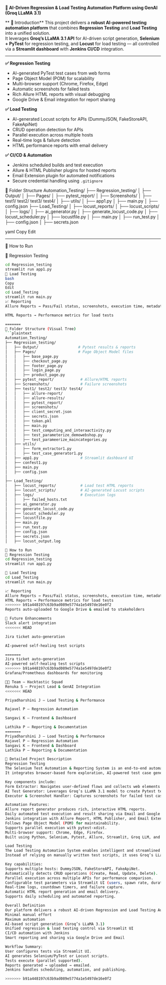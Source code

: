 
**🚀 AI-Driven Regression & Load Testing Automation Platform using GenAI (Groq LLaMA 3.1)**

** 📌 Introduction**
This project delivers a **robust AI-powered testing automation platform** that combines **Regression Testing** and **Load Testing** into a unified solution.  
It leverages **Groq’s LLaMA 3.1 API** for AI-driven script generation, **Selenium + PyTest** for regression testing, and **Locust** for load testing — all controlled via a **Streamlit dashboard** with **Jenkins CI/CD** integration.

---





**✅ Regression Testing**

- AI-generated PyTest test cases from web forms
- Page Object Model (POM) for scalability
- Multi-browser support (Chrome, Firefox, Edge)
- Automatic screenshots for failed tests
- Rich Allure HTML reports with visual debugging
- Google Drive & Email integration for report sharing


**✅ Load Testing**

- AI-generated Locust scripts for APIs (DummyJSON, FakeStoreAPI, FakeApiNet)
- CRUD operation detection for APIs
- Parallel execution across multiple hosts
- Real-time logs & failure detection
- HTML performance reports with email delivery



**✅ CI/CD & Automation**

- Jenkins scheduled builds and test execution
- Allure & HTML Publisher plugins for hosted reports
- Email Extension plugin for automated notifications
- Secure credential handling using `.gitignore`




 📂 Folder Structure
Automation_Testing/
├── Regression_testing/
│ ├── Output/
│ ├── Pages/
│ ├── pytest_report/
│ ├── Screenshots/
│ ├── test1/ test2/ test3/ test4/
│ ├── utils/
│ ├── app1.py
│ ├── main.py
│ ├── config.json
├── Load_Testing/
│ ├── locust_reports/
│ ├── locust_scripts/
│ ├── logs/
│ ├── ai_generator.py
│ ├── generate_locust_code.py
│ ├── locust_scheduler.py
│ ├── locustfile.py
│ ├── main.py
│ ├── run_test.py
│ ├── config.json
│ ├── secrets.json

yaml
Copy
Edit

---

🚀 How to Run

🔹 Regression Testing
```bash
cd Regression_testing
streamlit run app1.py
🔹 Load Testing
bash
Copy
Edit
cd Load_Testing
streamlit run main.py
📈 Reporting
Allure Reports → Pass/Fail status, screenshots, execution time, metadata

HTML Reports → Performance metrics for load tests

=======
📂 Folder Structure (Visual Tree)
```plaintext
Automation_Testing/
├── Regression_testing/
│   ├── Output/                  # Pytest results & reports
│   ├── Pages/                   # Page Object Model files
│   │   ├── base_page.py
│   │   ├── checkout_page.py
│   │   ├── footer_page.py
│   │   ├── login_page.py
│   │   ├── product_page.py
│   ├── pytest_report/            # Allure/HTML reports
│   ├── Screenshots/              # Failure screenshots
│   ├── test1/ test2/ test3/ test4/
│   │   ├── allure-report/
│   │   ├── allure-results/
│   │   ├── pytest_report/
│   │   ├── screenshots/
│   │   ├── client_secret.json
│   │   ├── secrets.json
│   │   ├── token.pkl
│   │   ├── main.py
│   │   ├── test_computing_and_interaactivity.py
│   │   ├── test_parameterize_demowebshop.py
│   │   ├── test_parameerize_maincategories.py
│   ├── utils/
│   │   ├── form_extractor1.py
│   │   ├── test_case_generator1.py
│   ├── app1.py                   # Streamlit dashboard UI
│   ├── confest1.py
│   ├── main.py
│   ├── config.json
│
├── Load_Testing/
│   ├── locust_reports/           # Load test HTML reports
│   ├── locust_scripts/           # AI-generated Locust scripts
│   ├── logs/                     # Execution logs
│   │   ├── failed_hosts.txt
│   ├── ai_generator.py
│   ├── generate_locust_code.py
│   ├── locust_scheduler.py
│   ├── locustfile.py
│   ├── main.py
│   ├── run_test.py
│   ├── config.json
│   ├── secrets.json
│   ├── locust_output.log

🚀 How to Run
🔹 Regression Testing
cd Regression_testing
streamlit run app1.py

🔹 Load Testing
cd Load_Testing
streamlit run main.py

📈 Reporting
Allure Reports → Pass/Fail status, screenshots, execution time, metadata
HTML Reports → Performance metrics for load tests
>>>>>>> b91a448197c63b9ad089e5774a1e5497de16e0f2
Reports auto-uploaded to Google Drive & emailed to stakeholders

🔮 Future Enhancements
Slack alert integration
<<<<<<< HEAD

Jira ticket auto-generation

AI-powered self-healing test scripts

=======
Jira ticket auto-generation
AI-powered self-healing test scripts
>>>>>>> b91a448197c63b9ad089e5774a1e5497de16e0f2
Grafana/Prometheus dashboards for monitoring

👨‍💻 Team – Hacktastic Squad
Renuka S – Project Lead & GenAI Integration
<<<<<<< HEAD

Priyadharshini J – Load Testing & Performance

Rajavel P – Regression Automation

Sangavi K – Frontend & Dashboard

Lathika P – Reporting & Documentation
=======
Priyadharshini J – Load Testing & Performance
Rajavel P – Regression Automation
Sangavi K – Frontend & Dashboard
Lathika P – Reporting & Documentation

📜 Detailed Project Description
Regression Testing
The Selenium Test Automation & Reporting System is an end-to-end automation framework designed to simplify and accelerate the process of generating, executing, and reporting Selenium + Pytest-based test cases.
It integrates browser-based form exploration, AI-powered test case generation, dynamic test execution, and automated Allure reporting — all accessible through a Streamlit dashboard, enabling QA teams to automate regression workflows with minimal manual effort.

Key components include:
Form Extractor: Navigates user-defined flows and collects web elements using Selenium WebDriver.
AI Test Generator: Leverages Groq’s LLaMA 3.1 model to create Pytest test functions based on extracted content and scenarios.
Executor & Screenshot Handler: Captures screenshots for failed test cases, automatically embedding them in Allure reports.

Automation Features:
Allure report generator produces rich, interactive HTML reports.
Daily automated test execution and result sharing via Email and Google Drive API.
Jenkins integration with Allure Report, HTML Publisher, and Email Extension plugins.
Follows Page Object Model (POM) for maintainability.
Supports parallel execution with pytest-xdist.
Multi-browser support: Chrome, Edge, Firefox.
Built using Python, Selenium, Pytest, Allure, Streamlit, Groq LLM, and Google Drive API.

Load Testing
The Load Testing Automation System enables intelligent and streamlined performance testing of web applications.
Instead of relying on manually written test scripts, it uses Groq’s LLaMA3 API to automatically generate Locust test scripts tailored to the target website.

Key capabilities:
Supports multiple hosts: DummyJSON, FakeStoreAPI, FakeApiNet.
Automatically detects CRUD operations (Create, Read, Update, Delete).
Parallel execution across multiple APIs for performance comparison.
Configurable test parameters via Streamlit UI (users, spawn rate, duration).
Real-time logs, countdown timers, and failure capture.
Automatic HTML report generation and email delivery.
Supports daily scheduling and automated reporting.

Overall Definition
Our platform delivers a robust AI-driven Regression and Load Testing Automation framework designed for:
Minimal manual effort
Maximum automation
AI-based script generation (Groq’s LLaMA 3.1)
Unified regression & load testing control via Streamlit UI
CI/CD automation with Jenkins
Smart reporting and sharing via Google Drive and Email

Workflow Summary:
User configures tests via Streamlit UI.
AI generates Selenium/PyTest or Locust scripts.
Tests execute (parallel supported).
Reports generated → uploaded → emailed.
Jenkins handles scheduling, automation, and publishing.

>>>>>>> b91a448197c63b9ad089e5774a1e5497de16e0f2
